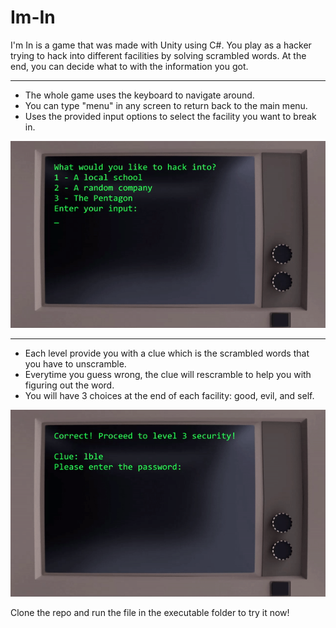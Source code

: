 # Im-In
I'm In is a game that was made with Unity using C#. You play as a hacker trying to hack into different facilities by solving scrambled words. At the end, you can decide what to with the information you got.
 
 <hr/>
 
 - The whole game uses the keyboard to navigate around.
 - You can type "menu" in any screen to return back to the main menu.
 - Uses the provided input options to select the facility you want to break in.
 
 <img src="./git-imgs/intro.gif" />
 
  <hr/>
  
  - Each level provide you with a clue which is the scrambled words that you have to unscramble.
  - Everytime you guess wrong, the clue will rescramble to help you with figuring out the word.
  - You will have 3 choices at the end of each facility: good, evil, and self.
  
 <img src="./git-imgs/demo.gif" />
 
 Clone the repo and run the file in the executable folder to try it now!
